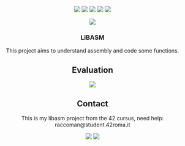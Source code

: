 <p align="center">
  <img src="https://img.shields.io/github/contributors/raccoman/libasm?style=for-the-badge"/>
  <img src="https://img.shields.io/github/forks/raccoman/libasm?style=for-the-badge"/>
  <img src="https://img.shields.io/github/stars/raccoman/libasm?style=for-the-badge"/>
  <img src="https://img.shields.io/github/issues/raccoman/libasm?style=for-the-badge"/>
  <img src="https://img.shields.io/github/license/raccoman/libasm?style=for-the-badge"/>
</p>

<p align="center">
  <img src="https://badge42.herokuapp.com/api/stats/raccoman?privacyEmail=true"/>
</p>
<h3 align="center">
  LIBASM
</h3>
<p align="center">
  This project aims to understand assembly and code some functions.
</p>

<h2 align="center">
  Evaluation
</h2>
<p align="center">
  <img src="https://badge42.herokuapp.com/api/project/raccoman/libasm"/>
</p>

<h2 align="center">
  Contact
</h2>
<p align="center">
  This is my libasm project from the 42 cursus, need help: raccoman@student.42roma.it
</p>

<p align="center">
    <img src="https://forthebadge.com/images/badges/made-with-c.svg"/>
    <img src="https://forthebadge.com/images/badges/not-a-bug-a-feature.svg"/>
</p>
